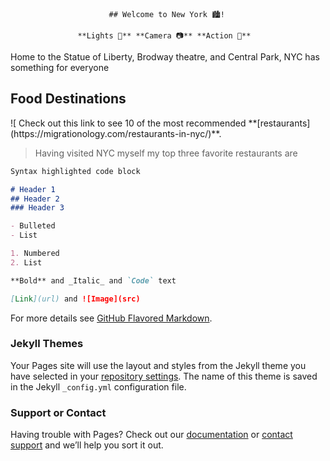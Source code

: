            
                          
                          ## Welcome to New York 🏙️! 
                 
                   **Lights 📸** **Camera 📷** **Action 🎥** 
 
  Home to the Statue of Liberty, Brodway theatre, and Central Park, NYC has something for                                             everyone 

<h2> Food Destinations</h2>
![
Check out this link to see  10 of the most recommended **[restaurants](https://migrationology.com/restaurants-in-nyc/)**.

>Having visited NYC myself my top three favorite restaurants are



```markdown
Syntax highlighted code block

# Header 1
## Header 2
### Header 3

- Bulleted
- List

1. Numbered
2. List

**Bold** and _Italic_ and `Code` text

[Link](url) and ![Image](src)
```

For more details see [GitHub Flavored Markdown](https://guides.github.com/features/mastering-markdown/).

### Jekyll Themes

Your Pages site will use the layout and styles from the Jekyll theme you have selected in your [repository settings](https://github.com/amyganatra1/bigapple/settings/pages). The name of this theme is saved in the Jekyll `_config.yml` configuration file.

### Support or Contact

Having trouble with Pages? Check out our [documentation](https://docs.github.com/categories/github-pages-basics/) or [contact support](https://support.github.com/contact) and we’ll help you sort it out.
